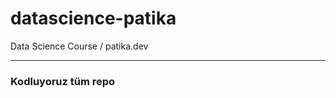 # datascience-patika
 Data Science Course / patika.dev

----------------------------------
### Kodluyoruz tüm repo 


